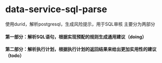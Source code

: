 # data-service-sql-parse
使用durid，解析postgresql，生成风险提示，用于SQL审核
主要分为两部分
#### 第一部分：解析SQL语句，根据实现预配的规则生成通用建议（doing）
#### 第二部分：解析执行计划，根据执行计划的返回结果来给出更加实用性的建议（todo）
